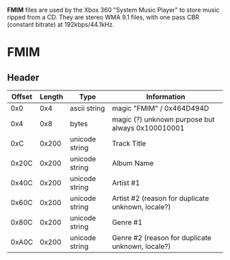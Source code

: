**FMIM** files are used by the Xbox 360 "System Music Player" to store music ripped from a CD. They are stereo WMA 9.1 files, with one pass CBR (constant bitrate) at 192kbps/44.1kHz.

# FMIM
## Header
| Offset | Length                               | Type                         | Information                                       |
| ------ | ------------------------------------ | ---------------------------- | ------------------------------------------------- |
| 0x0    | 0x4                                  | ascii string                 | magic "FMIM" / 0x464D494D                         |
| 0x4    | 0x8                                  | bytes                        | magic (?) unknown purpose but always 0x100010001  |
| 0xC    | 0x200                                | unicode string               | Track Title                                       |
| 0x20C  | 0x200                                | unicode string               | Album Name                                        |
| 0x40C  | 0x200                                | unicode string               | Artist #1                                         |
| 0x60C  | 0x200                                | unicode string               | Artist #2 (reason for duplicate unknown, locale?) |
| 0x80C  | 0x200                                | unicode string               | Genre #1                                          |
| 0xA0C  | 0x200                                | unicode string               | Genre #2 (reason for duplicate unknown, locale?)  |
